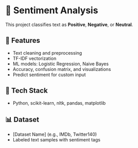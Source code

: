 
# 💬 Sentiment Analysis 

This project classifies text as **Positive**, **Negative**, or **Neutral**.

## 🚀 Features
- Text cleaning and preprocessing
- TF-IDF vectorization
- ML models: Logistic Regression, Naive Bayes
- Accuracy, confusion matrix, and visualizations
- Predict sentiment for custom input

## 🧰 Tech Stack
- Python, scikit-learn, nltk, pandas, matplotlib

## 📊 Dataset
- [Dataset Name] (e.g., IMDb, Twitter140)
- Labeled text samples with sentiment tags
